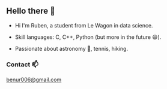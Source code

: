 ## Hello there 👋
- Hi I'm Ruben, a student from Le Wagon in data science.

- Skill languages: C, C++, Python (but more in the future 😄).

- Passionate about astronomy 🔭, tennis, hiking.

### Contact 📫

<a href="benur006@gmail.com">benur006@gmail.com</a>
